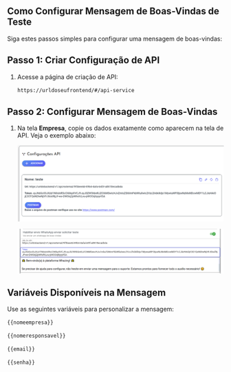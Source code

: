 ## Como Configurar Mensagem de Boas-Vindas de Teste

Siga estes passos simples para configurar uma mensagem de boas-vindas:

## Passo 1: Criar Configuração de API

1. Acesse a página de criação de API:

   ```bash
   https://urldoseufrontend/#/api-service
   ```

## Passo 2: Configurar Mensagem de Boas-Vindas

1. Na tela **Empresa**, copie os dados exatamente como aparecem na tela de API. Veja o exemplo abaixo:

   ![print](telaapi.png)

   ![print](telaempresas.png)

## Variáveis Disponíveis na Mensagem

Use as seguintes variáveis para personalizar a mensagem:

```bash
{{nomeempresa}}
```

```bash
{{nomeresponsavel}}
```

```bash
{{email}}
```

```bash
{{senha}}
```